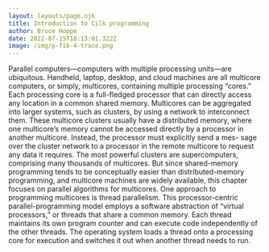 ```yaml
---
layout: layouts/page.njk
title: Introduction to Cilk programming
author: Bruce Hoppe
date: 2022-07-15T18:13:01.322Z
image: /img/p-fib-4-trace.png
---
```

Parallel computers—computers with multiple processing units—are ubiquitous.
Handheld, laptop, desktop, and cloud machines are all multicore computers, or
simply, multicores, containing multiple processing “cores.” Each processing core
is a full-fledged processor that can directly access any location in a common shared
memory. Multicores can be aggregated into larger systems, such as clusters, by
using a network to interconnect them. These multicore clusters usually have a distributed memory, where one multicore’s memory cannot be accessed directly by a
processor in another multicore. Instead, the processor must explicitly send a mes-
sage over the cluster network to a processor in the remote multicore to request any
data it requires. The most powerful clusters are supercomputers, comprising many
thousands of multicores. But since shared-memory programming tends to be conceptually easier than distributed-memory programming, and multicore machines
are widely available, this chapter focuses on parallel algorithms for multicores.
One approach to programming multicores is thread parallelism. This processor-centric parallel-programming model employs a software abstraction of “virtual
processors,” or threads that share a common memory. Each thread maintains its
own program counter and can execute code independently of the other threads. The
operating system loads a thread onto a processing core for execution and switches
it out when another thread needs to run.